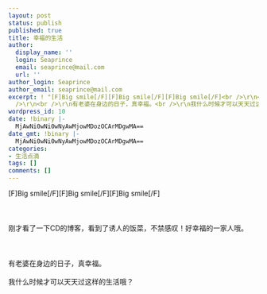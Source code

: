 ```yaml
---
layout: post
status: publish
published: true
title: 幸福的生活
author:
  display_name: ''
  login: Seaprince
  email: seaprince@mail.com
  url: ''
author_login: Seaprince
author_email: seaprince@mail.com
excerpt: ! "[F]Big smile[/F][F]Big smile[/F][F]Big smile[/F]<br />\r\n<br />\r\n刚才看了一下CD的博客，看到了诱人的饭菜，不禁感叹！好幸福的一家人哦。<br
  />\r\n<br />\r\n有老婆在身边的日子，真幸福。<br />\r\n我什么时候才可以天天过这样的生活哦？<br />\r\n<br />\r\n..."
wordpress_id: 10
date: !binary |-
  MjAwNi0wNi0wNyAwMjowMDozOCArMDgwMA==
date_gmt: !binary |-
  MjAwNi0wNi0wNyAwMjowMDozOCArMDgwMA==
categories:
- 生活点滴
tags: []
comments: []
---
```

<p>[F]Big smile[&#47;F][F]Big smile[&#47;F][F]Big smile[&#47;F]<br &#47;><br />
<br &#47;><br />
刚才看了一下CD的博客，看到了诱人的饭菜，不禁感叹！好幸福的一家人哦。<br &#47;><br />
<br &#47;><br />
有老婆在身边的日子，真幸福。<br &#47;><br />
我什么时候才可以天天过这样的生活哦？<br &#47;><br />
<br &#47;></p>
